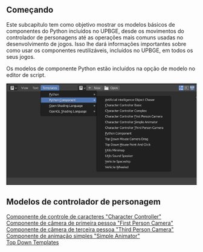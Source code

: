 ## Começando
Este subcapítulo tem como objetivo mostrar os modelos básicos de componentes do Python incluídos no UPBGE, desde os movimentos do controlador de personagens até as operações mais comuns usadas no desenvolvimento de jogos. Isso lhe dará informações importantes sobre como usar os componentes reutilizáveis, incluídos no UPBGE, em todos os seus jogos.

Os modelos de componente Python estão incluídos na opção de modelo no editor de script.

![Lista de modelos de componentes Python](./image/introducao/Fig-07.png)


## Modelos de controlador de personagem

[Componente de controle de caracteres  "Character Controller"](./caracteres.md)  
[Componente de câmera de primeira pessoa "First Person Camera"](./fpscam.md)  
[Componente de câmera de terceira pessoa "Third Person Camera"](./tpscam.md)  
[Componente de animação simples "Simple Animator"](./simpleanimator.md)  
[Top Down Templates](./topdown.md)  
